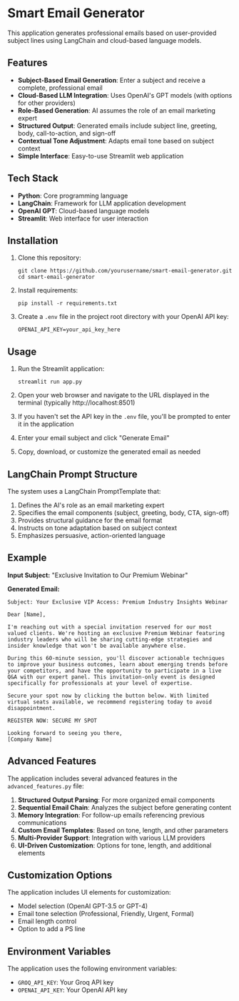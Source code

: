 # Smart Email Generator

This application generates professional emails based on user-provided subject lines using LangChain and cloud-based language models.

## Features

- **Subject-Based Email Generation**: Enter a subject and receive a complete, professional email
- **Cloud-Based LLM Integration**: Uses OpenAI's GPT models (with options for other providers)
- **Role-Based Generation**: AI assumes the role of an email marketing expert
- **Structured Output**: Generated emails include subject line, greeting, body, call-to-action, and sign-off
- **Contextual Tone Adjustment**: Adapts email tone based on subject context
- **Simple Interface**: Easy-to-use Streamlit web application

## Tech Stack

- **Python**: Core programming language
- **LangChain**: Framework for LLM application development
- **OpenAI GPT**: Cloud-based language models
- **Streamlit**: Web interface for user interaction

## Installation

1. Clone this repository:
   ```
   git clone https://github.com/yourusername/smart-email-generator.git
   cd smart-email-generator
   ```

2. Install requirements:
   ```
   pip install -r requirements.txt
   ```

3. Create a `.env` file in the project root directory with your OpenAI API key:
   ```
   OPENAI_API_KEY=your_api_key_here
   ```

## Usage

1. Run the Streamlit application:
   ```
   streamlit run app.py
   ```

2. Open your web browser and navigate to the URL displayed in the terminal (typically http://localhost:8501)

3. If you haven't set the API key in the `.env` file, you'll be prompted to enter it in the application

4. Enter your email subject and click "Generate Email"

5. Copy, download, or customize the generated email as needed

## LangChain Prompt Structure

The system uses a LangChain PromptTemplate that:

1. Defines the AI's role as an email marketing expert
2. Specifies the email components (subject, greeting, body, CTA, sign-off)
3. Provides structural guidance for the email format
4. Instructs on tone adaptation based on subject context
5. Emphasizes persuasive, action-oriented language

## Example

**Input Subject:** "Exclusive Invitation to Our Premium Webinar"

**Generated Email:**
```
Subject: Your Exclusive VIP Access: Premium Industry Insights Webinar

Dear [Name],

I'm reaching out with a special invitation reserved for our most valued clients. We're hosting an exclusive Premium Webinar featuring industry leaders who will be sharing cutting-edge strategies and insider knowledge that won't be available anywhere else.

During this 60-minute session, you'll discover actionable techniques to improve your business outcomes, learn about emerging trends before your competitors, and have the opportunity to participate in a live Q&A with our expert panel. This invitation-only event is designed specifically for professionals at your level of expertise.

Secure your spot now by clicking the button below. With limited virtual seats available, we recommend registering today to avoid disappointment.

REGISTER NOW: SECURE MY SPOT

Looking forward to seeing you there,
[Company Name]
```

## Advanced Features

The application includes several advanced features in the `advanced_features.py` file:

1. **Structured Output Parsing**: For more organized email components
2. **Sequential Email Chain**: Analyzes the subject before generating content
3. **Memory Integration**: For follow-up emails referencing previous communications
4. **Custom Email Templates**: Based on tone, length, and other parameters
5. **Multi-Provider Support**: Integration with various LLM providers
6. **UI-Driven Customization**: Options for tone, length, and additional elements

## Customization Options

The application includes UI elements for customization:
- Model selection (OpenAI GPT-3.5 or GPT-4)
- Email tone selection (Professional, Friendly, Urgent, Formal)
- Email length control
- Option to add a PS line

## Environment Variables

The application uses the following environment variables:
- `GROQ_API_KEY`: Your Groq API key
- `OPENAI_API_KEY`: Your OpenAI API key
